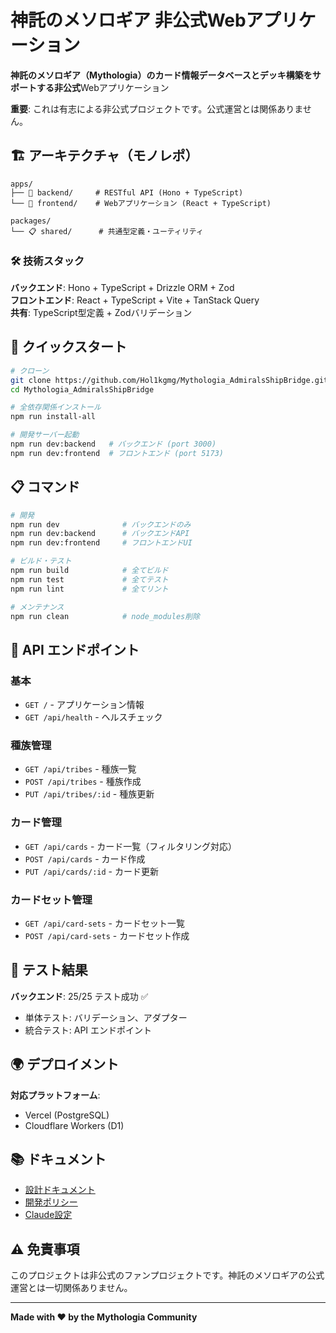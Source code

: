 # 神託のメソロギア 非公式Webアプリケーション

**神託のメソロギア（Mythologia）**のカード情報データベースとデッキ構築をサポートする**非公式**Webアプリケーション

**重要**: これは有志による非公式プロジェクトです。公式運営とは関係ありません。

## 🏗️ アーキテクチャ（モノレポ）

```
apps/
├── 🚀 backend/     # RESTful API (Hono + TypeScript)
└── 🎨 frontend/    # Webアプリケーション (React + TypeScript)

packages/
└── 📋 shared/      # 共通型定義・ユーティリティ
```

### 🛠️ 技術スタック

**バックエンド**: Hono + TypeScript + Drizzle ORM + Zod  
**フロントエンド**: React + TypeScript + Vite + TanStack Query  
**共有**: TypeScript型定義 + Zodバリデーション

## 🚀 クイックスタート

```bash
# クローン
git clone https://github.com/Hol1kgmg/Mythologia_AdmiralsShipBridge.git
cd Mythologia_AdmiralsShipBridge

# 全依存関係インストール
npm run install-all

# 開発サーバー起動
npm run dev:backend   # バックエンド (port 3000)
npm run dev:frontend  # フロントエンド (port 5173)
```

## 📋 コマンド

```bash
# 開発
npm run dev              # バックエンドのみ
npm run dev:backend      # バックエンドAPI
npm run dev:frontend     # フロントエンドUI

# ビルド・テスト
npm run build            # 全てビルド
npm run test             # 全てテスト
npm run lint             # 全てリント

# メンテナンス
npm run clean            # node_modules削除
```

## 🔧 API エンドポイント

### 基本
- `GET /` - アプリケーション情報
- `GET /api/health` - ヘルスチェック

### 種族管理
- `GET /api/tribes` - 種族一覧
- `POST /api/tribes` - 種族作成
- `PUT /api/tribes/:id` - 種族更新

### カード管理
- `GET /api/cards` - カード一覧（フィルタリング対応）
- `POST /api/cards` - カード作成
- `PUT /api/cards/:id` - カード更新

### カードセット管理
- `GET /api/card-sets` - カードセット一覧
- `POST /api/card-sets` - カードセット作成

## 🧪 テスト結果

**バックエンド**: 25/25 テスト成功 ✅
- 単体テスト: バリデーション、アダプター
- 統合テスト: API エンドポイント

## 🌍 デプロイメント

**対応プラットフォーム**:
- Vercel (PostgreSQL)
- Cloudflare Workers (D1)

## 📚 ドキュメント

- [設計ドキュメント](./system-design/README.md)
- [開発ポリシー](./development-policy/README.md)
- [Claude設定](./CLAUDE.md)

## ⚠️ 免責事項

このプロジェクトは非公式のファンプロジェクトです。神託のメソロギアの公式運営とは一切関係ありません。

---
**Made with ❤️ by the Mythologia Community**